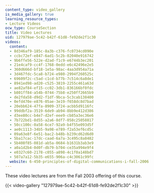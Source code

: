 ```yaml
---
content_type: video_gallery
is_media_gallery: true
learning_resource_types:
- Lecture Videos
ocw_type: CourseSection
title: Video Lectures
uid: 127979ae-5c42-b42f-61d8-fe92de2f1c30
videos:
  content:
  - 8d346af9-185c-8a3b-c376-fc0734cd090e
  - ccbc72ef-e847-6ad1-5c2b-02040e916742
  - 9b6ffe56-522e-d2ad-f1c9-e6744b3ec201
  - 21e4caf9-cc4f-1768-0edd-e6c42496e2e5
  - 360d666d-bf18-1e5a-98ac-4aa3d954a71a
  - 3d467fdc-5ca8-b724-e980-2994f260525c
  - 69609f2c-c5ad-c1cd-b77b-7c514c6a8de1
  - 8941ed98-ad20-c525-3819-2255c461a63d
  - ae82af84-ef15-cc02-3db1-836166bf0fdc
  - b801ff84-a54b-0744-75b8-e250ff2665b9
  - de2fda58-d9d2-f1df-9bca-5c3cab138400
  - 0efd470e-e876-05ae-3e19-f658dc8d7bad
  - 20ebb624-47fa-8909-3724-acbb5d9116fc
  - 99ddbf2a-3519-6de9-ab94-8bb9e412d386
  - d3ee80cc-b4e7-d2ef-eee9-cb85a3ec36e6
  - 7b722bd1-8d55-a2a6-8df7-058c25058817
  - 50cc100c-0a58-6ce7-92a9-b4f55e093d5f
  - ae0c1113-34b5-9a98-e789-f2a53ef6cd5c
  - 09a63e8f-6e51-bac2-b48b-b239cd62d6d0
  - 5ba17cac-17dc-caad-6a7a-3c495c8a8482
  - 5b408f85-081d-ab5a-0684-b1631b3ab3e9
  - a0a1d2b4-0d0f-db79-b704-ce35a994e9f4
  - e0327c60-2178-c055-a898-4c1f0a148bd7
  - 507a7a12-5b35-e655-906a-c4c3061c99fc
  website: 6-450-principles-of-digital-communications-i-fall-2006
---
```


These video lectures are from the Fall 2003 offering of this course.

{{< video-gallery "127979ae-5c42-b42f-61d8-fe92de2f1c30" >}}

